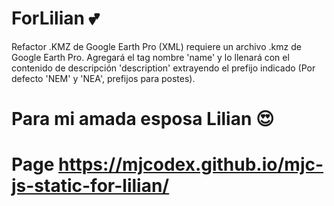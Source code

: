 # ForLilian :two_hearts:
Refactor .KMZ de Google Earth Pro (XML)
requiere un archivo .kmz de Google Earth Pro. Agregará el tag nombre 'name'
y lo llenará con el contenido de descripción 'description' extrayendo el prefijo
indicado (Por defecto 'NEM' y 'NEA', prefijos para postes).
# Para mi amada esposa Lilian :heart_eyes:
# Page https://mjcodex.github.io/mjc-js-static-for-lilian/
